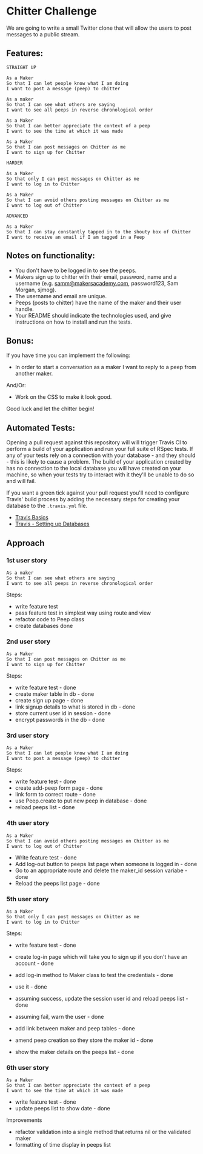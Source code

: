 Chitter Challenge
=================

We are going to write a small Twitter clone that will allow the users to post messages to a public stream.

Features:
-------

```
STRAIGHT UP

As a Maker
So that I can let people know what I am doing  
I want to post a message (peep) to chitter

As a maker
So that I can see what others are saying  
I want to see all peeps in reverse chronological order

As a Maker
So that I can better appreciate the context of a peep
I want to see the time at which it was made

As a Maker
So that I can post messages on Chitter as me
I want to sign up for Chitter

HARDER

As a Maker
So that only I can post messages on Chitter as me
I want to log in to Chitter

As a Maker
So that I can avoid others posting messages on Chitter as me
I want to log out of Chitter

ADVANCED

As a Maker
So that I can stay constantly tapped in to the shouty box of Chitter
I want to receive an email if I am tagged in a Peep
```

Notes on functionality:
------

* You don't have to be logged in to see the peeps.
* Makers sign up to chitter with their email, password, name and a username (e.g. samm@makersacademy.com, password123, Sam Morgan, sjmog).
* The username and email are unique.
* Peeps (posts to chitter) have the name of the maker and their user handle.
* Your README should indicate the technologies used, and give instructions on how to install and run the tests.

Bonus:
-----

If you have time you can implement the following:

* In order to start a conversation as a maker I want to reply to a peep from another maker.

And/Or:

* Work on the CSS to make it look good.

Good luck and let the chitter begin!

Automated Tests:
-----

Opening a pull request against this repository will will trigger Travis CI to perform a build of your application and run your full suite of RSpec tests. If any of your tests rely on a connection with your database - and they should - this is likely to cause a problem. The build of your application created by has no connection to the local database you will have created on your machine, so when your tests try to interact with it they'll be unable to do so and will fail.

If you want a green tick against your pull request you'll need to configure Travis' build process by adding the necessary steps for creating your database to the `.travis.yml` file.

- [Travis Basics](https://docs.travis-ci.com/user/tutorial/)
- [Travis - Setting up Databases](https://docs.travis-ci.com/user/database-setup/)

Approach
--------

### 1st user story

```
As a maker
So that I can see what others are saying  
I want to see all peeps in reverse chronological order
```
Steps:
- write feature test
- pass feature test in simplest way using route and view
- refactor code to Peep class
- create databases
done

### 2nd user story

```
As a Maker
So that I can post messages on Chitter as me
I want to sign up for Chitter
```
Steps:
- write feature test - done
- create maker table in db - done
- create sign up page - done
- link signup details to what is stored in db - done
- store current user id in session - done
- encrypt passwords in the db - done

### 3rd user story

```
As a Maker
So that I can let people know what I am doing  
I want to post a message (peep) to chitter
```
Steps:
- write feature test - done
- create add-peep form page - done
- link form to correct route - done
- use Peep.create to put new peep in database - done
- reload peeps list - done

### 4th user story

```
As a Maker
So that I can avoid others posting messages on Chitter as me
I want to log out of Chitter
```

- Write feature test - done
- Add log-out button to peeps list page when someone is logged in - done
- Go to an appropriate route and delete the maker_id session variabe - done
- Reload the peeps list page - done

### 5th user story

```
As a Maker
So that only I can post messages on Chitter as me
I want to log in to Chitter
```

Steps:
- write feature test - done
- create log-in page which will take you to sign up if you don't have an account - done
- add log-in method to Maker class to test the credentials - done
- use it - done
- assuming success, update the session user id and reload peeps list - done
- assuming fail, warn the user - done


- add link between maker and peep tables - done
- amend peep creation so they store the maker id - done
- show the maker details on the peeps list - done

### 6th user story

```
As a Maker
So that I can better appreciate the context of a peep
I want to see the time at which it was made
```

- write feature test - done
- update peeps list to show date - done

Improvements
- refactor validation into a single method that returns nil or the validated maker
- formatting of time display in peeps list